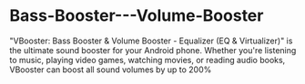 # Bass-Booster---Volume-Booster
"VBooster: Bass Booster &amp; Volume Booster - Equalizer (EQ &amp; Virtualizer)" is the ultimate sound booster for your Android phone. Whether you're listening to music, playing video games, watching movies, or reading audio books, VBooster can boost all sound volumes by up to 200%
